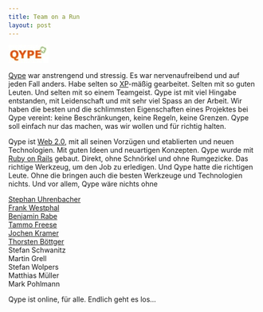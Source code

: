 ```yaml
---
title: Team on a Run
layout: post
---
```

![Qype Logo](/images/content/qype_medium.jpg "Qype")

[Qype](http://qype.com "Qype")
war anstrengend und stressig. Es war nervenaufreibend und auf jeden Fall anders. Habe selten so <a href="http://www.extremeprogramming.org/">XP</a>-mäßig gearbeitet. Selten mit so guten Leuten. Und selten mit so einem Teamgeist. Qype ist mit viel Hingabe entstanden, mit Leidenschaft und mit sehr viel Spass an der Arbeit. Wir haben die besten und die schlimmsten Eigenschaften eines Projektes bei Qype vereint: keine Beschränkungen, keine Regeln, keine Grenzen. Qype soll einfach nur das machen, was wir wollen und für richtig halten.


Qype ist <a href="http://www.oreillynet.com/pub/a/oreilly/tim/news/2005/09/30/what-is-web-20.html">Web 2.0</a>, mit all seinen Vorzügen und etablierten und neuen Technologien. Mit guten Ideen und neuartigen Konzepten. Qype wurde mit <a href="http://www.rubyonrails.org/">Ruby on Rails</a> gebaut. Direkt, ohne Schnörkel und ohne Rumgezicke. Das richtige Werkzeug, um den Job zu erledigen. Und Qype hatte die richtigen Leute. Ohne die bringen auch die besten Werkzeuge und Technologien nichts. Und vor allem, Qype wäre nichts ohne

<a href="https://www.xing.com/profile/Stephan_Uhrenbacher">Stephan Uhrenbacher</a>
<br />
<a href="http://frankwestphal.de/">Frank Westphal</a>
<br />
<a href="http://nonuts.de/">Benjamin Rabe</a>
<br />
<a href="http://tammofreese.de/">Tammo Freese</a>
<br />
<a href="http://www.jckcorp.de/">Jochen Kramer</a>
<br />
<a href="http://mt7.de">Thorsten Böttger</a>
<br />
Stefan Schwanitz
<br />
Martin Grell
<br />
Stefan Wolpers
<br />
Matthias Müller
<br />
Mark Pohlmann

Qype ist online, für alle. Endlich geht es los...
